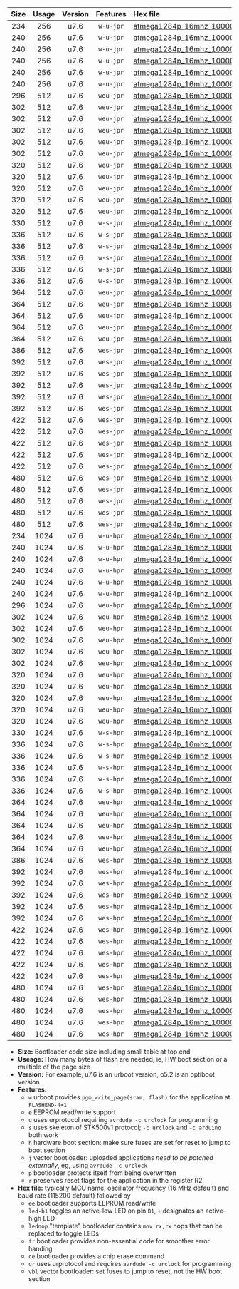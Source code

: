 |Size|Usage|Version|Features|Hex file|
|:-:|:-:|:-:|:-:|:--|
|234|256|u7.6|`w-u-jpr`|[atmega1284p_16mhz_1000000bps_ur_vbl.hex](https://raw.githubusercontent.com/stefanrueger/urboot/main/atmega1284p_16mhz_1000000bps_ur_vbl.hex)|
|240|256|u7.6|`w-u-jpr`|[atmega1284p_16mhz_1000000bps_led+b5_ur_vbl.hex](https://raw.githubusercontent.com/stefanrueger/urboot/main/atmega1284p_16mhz_1000000bps_led+b5_ur_vbl.hex)|
|240|256|u7.6|`w-u-jpr`|[atmega1284p_16mhz_1000000bps_led+b7_ur_vbl.hex](https://raw.githubusercontent.com/stefanrueger/urboot/main/atmega1284p_16mhz_1000000bps_led+b7_ur_vbl.hex)|
|240|256|u7.6|`w-u-jpr`|[atmega1284p_16mhz_1000000bps_led+c7_ur_vbl.hex](https://raw.githubusercontent.com/stefanrueger/urboot/main/atmega1284p_16mhz_1000000bps_led+c7_ur_vbl.hex)|
|240|256|u7.6|`w-u-jpr`|[atmega1284p_16mhz_1000000bps_led+d7_ur_vbl.hex](https://raw.githubusercontent.com/stefanrueger/urboot/main/atmega1284p_16mhz_1000000bps_led+d7_ur_vbl.hex)|
|240|256|u7.6|`w-u-jpr`|[atmega1284p_16mhz_1000000bps_lednop_ur_vbl.hex](https://raw.githubusercontent.com/stefanrueger/urboot/main/atmega1284p_16mhz_1000000bps_lednop_ur_vbl.hex)|
|296|512|u7.6|`weu-jpr`|[atmega1284p_16mhz_1000000bps_ee_ur_vbl.hex](https://raw.githubusercontent.com/stefanrueger/urboot/main/atmega1284p_16mhz_1000000bps_ee_ur_vbl.hex)|
|302|512|u7.6|`weu-jpr`|[atmega1284p_16mhz_1000000bps_ee_led+b5_ur_vbl.hex](https://raw.githubusercontent.com/stefanrueger/urboot/main/atmega1284p_16mhz_1000000bps_ee_led+b5_ur_vbl.hex)|
|302|512|u7.6|`weu-jpr`|[atmega1284p_16mhz_1000000bps_ee_led+b7_ur_vbl.hex](https://raw.githubusercontent.com/stefanrueger/urboot/main/atmega1284p_16mhz_1000000bps_ee_led+b7_ur_vbl.hex)|
|302|512|u7.6|`weu-jpr`|[atmega1284p_16mhz_1000000bps_ee_led+c7_ur_vbl.hex](https://raw.githubusercontent.com/stefanrueger/urboot/main/atmega1284p_16mhz_1000000bps_ee_led+c7_ur_vbl.hex)|
|302|512|u7.6|`weu-jpr`|[atmega1284p_16mhz_1000000bps_ee_led+d7_ur_vbl.hex](https://raw.githubusercontent.com/stefanrueger/urboot/main/atmega1284p_16mhz_1000000bps_ee_led+d7_ur_vbl.hex)|
|302|512|u7.6|`weu-jpr`|[atmega1284p_16mhz_1000000bps_ee_lednop_ur_vbl.hex](https://raw.githubusercontent.com/stefanrueger/urboot/main/atmega1284p_16mhz_1000000bps_ee_lednop_ur_vbl.hex)|
|320|512|u7.6|`weu-jpr`|[atmega1284p_16mhz_1000000bps_ee_led+b5_fr_ur_vbl.hex](https://raw.githubusercontent.com/stefanrueger/urboot/main/atmega1284p_16mhz_1000000bps_ee_led+b5_fr_ur_vbl.hex)|
|320|512|u7.6|`weu-jpr`|[atmega1284p_16mhz_1000000bps_ee_led+b7_fr_ur_vbl.hex](https://raw.githubusercontent.com/stefanrueger/urboot/main/atmega1284p_16mhz_1000000bps_ee_led+b7_fr_ur_vbl.hex)|
|320|512|u7.6|`weu-jpr`|[atmega1284p_16mhz_1000000bps_ee_led+c7_fr_ur_vbl.hex](https://raw.githubusercontent.com/stefanrueger/urboot/main/atmega1284p_16mhz_1000000bps_ee_led+c7_fr_ur_vbl.hex)|
|320|512|u7.6|`weu-jpr`|[atmega1284p_16mhz_1000000bps_ee_led+d7_fr_ur_vbl.hex](https://raw.githubusercontent.com/stefanrueger/urboot/main/atmega1284p_16mhz_1000000bps_ee_led+d7_fr_ur_vbl.hex)|
|320|512|u7.6|`weu-jpr`|[atmega1284p_16mhz_1000000bps_ee_lednop_fr_ur_vbl.hex](https://raw.githubusercontent.com/stefanrueger/urboot/main/atmega1284p_16mhz_1000000bps_ee_lednop_fr_ur_vbl.hex)|
|330|512|u7.6|`w-s-jpr`|[atmega1284p_16mhz_1000000bps_vbl.hex](https://raw.githubusercontent.com/stefanrueger/urboot/main/atmega1284p_16mhz_1000000bps_vbl.hex)|
|336|512|u7.6|`w-s-jpr`|[atmega1284p_16mhz_1000000bps_led+b5_vbl.hex](https://raw.githubusercontent.com/stefanrueger/urboot/main/atmega1284p_16mhz_1000000bps_led+b5_vbl.hex)|
|336|512|u7.6|`w-s-jpr`|[atmega1284p_16mhz_1000000bps_led+b7_vbl.hex](https://raw.githubusercontent.com/stefanrueger/urboot/main/atmega1284p_16mhz_1000000bps_led+b7_vbl.hex)|
|336|512|u7.6|`w-s-jpr`|[atmega1284p_16mhz_1000000bps_led+c7_vbl.hex](https://raw.githubusercontent.com/stefanrueger/urboot/main/atmega1284p_16mhz_1000000bps_led+c7_vbl.hex)|
|336|512|u7.6|`w-s-jpr`|[atmega1284p_16mhz_1000000bps_led+d7_vbl.hex](https://raw.githubusercontent.com/stefanrueger/urboot/main/atmega1284p_16mhz_1000000bps_led+d7_vbl.hex)|
|336|512|u7.6|`w-s-jpr`|[atmega1284p_16mhz_1000000bps_lednop_vbl.hex](https://raw.githubusercontent.com/stefanrueger/urboot/main/atmega1284p_16mhz_1000000bps_lednop_vbl.hex)|
|364|512|u7.6|`weu-jpr`|[atmega1284p_16mhz_1000000bps_ee_led+b5_fr_ce_ur_vbl.hex](https://raw.githubusercontent.com/stefanrueger/urboot/main/atmega1284p_16mhz_1000000bps_ee_led+b5_fr_ce_ur_vbl.hex)|
|364|512|u7.6|`weu-jpr`|[atmega1284p_16mhz_1000000bps_ee_led+b7_fr_ce_ur_vbl.hex](https://raw.githubusercontent.com/stefanrueger/urboot/main/atmega1284p_16mhz_1000000bps_ee_led+b7_fr_ce_ur_vbl.hex)|
|364|512|u7.6|`weu-jpr`|[atmega1284p_16mhz_1000000bps_ee_led+c7_fr_ce_ur_vbl.hex](https://raw.githubusercontent.com/stefanrueger/urboot/main/atmega1284p_16mhz_1000000bps_ee_led+c7_fr_ce_ur_vbl.hex)|
|364|512|u7.6|`weu-jpr`|[atmega1284p_16mhz_1000000bps_ee_led+d7_fr_ce_ur_vbl.hex](https://raw.githubusercontent.com/stefanrueger/urboot/main/atmega1284p_16mhz_1000000bps_ee_led+d7_fr_ce_ur_vbl.hex)|
|364|512|u7.6|`weu-jpr`|[atmega1284p_16mhz_1000000bps_ee_lednop_fr_ce_ur_vbl.hex](https://raw.githubusercontent.com/stefanrueger/urboot/main/atmega1284p_16mhz_1000000bps_ee_lednop_fr_ce_ur_vbl.hex)|
|386|512|u7.6|`wes-jpr`|[atmega1284p_16mhz_1000000bps_ee_vbl.hex](https://raw.githubusercontent.com/stefanrueger/urboot/main/atmega1284p_16mhz_1000000bps_ee_vbl.hex)|
|392|512|u7.6|`wes-jpr`|[atmega1284p_16mhz_1000000bps_ee_led+b5_vbl.hex](https://raw.githubusercontent.com/stefanrueger/urboot/main/atmega1284p_16mhz_1000000bps_ee_led+b5_vbl.hex)|
|392|512|u7.6|`wes-jpr`|[atmega1284p_16mhz_1000000bps_ee_led+b7_vbl.hex](https://raw.githubusercontent.com/stefanrueger/urboot/main/atmega1284p_16mhz_1000000bps_ee_led+b7_vbl.hex)|
|392|512|u7.6|`wes-jpr`|[atmega1284p_16mhz_1000000bps_ee_led+c7_vbl.hex](https://raw.githubusercontent.com/stefanrueger/urboot/main/atmega1284p_16mhz_1000000bps_ee_led+c7_vbl.hex)|
|392|512|u7.6|`wes-jpr`|[atmega1284p_16mhz_1000000bps_ee_led+d7_vbl.hex](https://raw.githubusercontent.com/stefanrueger/urboot/main/atmega1284p_16mhz_1000000bps_ee_led+d7_vbl.hex)|
|392|512|u7.6|`wes-jpr`|[atmega1284p_16mhz_1000000bps_ee_lednop_vbl.hex](https://raw.githubusercontent.com/stefanrueger/urboot/main/atmega1284p_16mhz_1000000bps_ee_lednop_vbl.hex)|
|422|512|u7.6|`wes-jpr`|[atmega1284p_16mhz_1000000bps_ee_led+b5_fr_vbl.hex](https://raw.githubusercontent.com/stefanrueger/urboot/main/atmega1284p_16mhz_1000000bps_ee_led+b5_fr_vbl.hex)|
|422|512|u7.6|`wes-jpr`|[atmega1284p_16mhz_1000000bps_ee_led+b7_fr_vbl.hex](https://raw.githubusercontent.com/stefanrueger/urboot/main/atmega1284p_16mhz_1000000bps_ee_led+b7_fr_vbl.hex)|
|422|512|u7.6|`wes-jpr`|[atmega1284p_16mhz_1000000bps_ee_led+c7_fr_vbl.hex](https://raw.githubusercontent.com/stefanrueger/urboot/main/atmega1284p_16mhz_1000000bps_ee_led+c7_fr_vbl.hex)|
|422|512|u7.6|`wes-jpr`|[atmega1284p_16mhz_1000000bps_ee_led+d7_fr_vbl.hex](https://raw.githubusercontent.com/stefanrueger/urboot/main/atmega1284p_16mhz_1000000bps_ee_led+d7_fr_vbl.hex)|
|422|512|u7.6|`wes-jpr`|[atmega1284p_16mhz_1000000bps_ee_lednop_fr_vbl.hex](https://raw.githubusercontent.com/stefanrueger/urboot/main/atmega1284p_16mhz_1000000bps_ee_lednop_fr_vbl.hex)|
|480|512|u7.6|`wes-jpr`|[atmega1284p_16mhz_1000000bps_ee_led+b5_fr_ce_vbl.hex](https://raw.githubusercontent.com/stefanrueger/urboot/main/atmega1284p_16mhz_1000000bps_ee_led+b5_fr_ce_vbl.hex)|
|480|512|u7.6|`wes-jpr`|[atmega1284p_16mhz_1000000bps_ee_led+b7_fr_ce_vbl.hex](https://raw.githubusercontent.com/stefanrueger/urboot/main/atmega1284p_16mhz_1000000bps_ee_led+b7_fr_ce_vbl.hex)|
|480|512|u7.6|`wes-jpr`|[atmega1284p_16mhz_1000000bps_ee_led+c7_fr_ce_vbl.hex](https://raw.githubusercontent.com/stefanrueger/urboot/main/atmega1284p_16mhz_1000000bps_ee_led+c7_fr_ce_vbl.hex)|
|480|512|u7.6|`wes-jpr`|[atmega1284p_16mhz_1000000bps_ee_led+d7_fr_ce_vbl.hex](https://raw.githubusercontent.com/stefanrueger/urboot/main/atmega1284p_16mhz_1000000bps_ee_led+d7_fr_ce_vbl.hex)|
|480|512|u7.6|`wes-jpr`|[atmega1284p_16mhz_1000000bps_ee_lednop_fr_ce_vbl.hex](https://raw.githubusercontent.com/stefanrueger/urboot/main/atmega1284p_16mhz_1000000bps_ee_lednop_fr_ce_vbl.hex)|
|234|1024|u7.6|`w-u-hpr`|[atmega1284p_16mhz_1000000bps_ur.hex](https://raw.githubusercontent.com/stefanrueger/urboot/main/atmega1284p_16mhz_1000000bps_ur.hex)|
|240|1024|u7.6|`w-u-hpr`|[atmega1284p_16mhz_1000000bps_led+b5_ur.hex](https://raw.githubusercontent.com/stefanrueger/urboot/main/atmega1284p_16mhz_1000000bps_led+b5_ur.hex)|
|240|1024|u7.6|`w-u-hpr`|[atmega1284p_16mhz_1000000bps_led+b7_ur.hex](https://raw.githubusercontent.com/stefanrueger/urboot/main/atmega1284p_16mhz_1000000bps_led+b7_ur.hex)|
|240|1024|u7.6|`w-u-hpr`|[atmega1284p_16mhz_1000000bps_led+c7_ur.hex](https://raw.githubusercontent.com/stefanrueger/urboot/main/atmega1284p_16mhz_1000000bps_led+c7_ur.hex)|
|240|1024|u7.6|`w-u-hpr`|[atmega1284p_16mhz_1000000bps_led+d7_ur.hex](https://raw.githubusercontent.com/stefanrueger/urboot/main/atmega1284p_16mhz_1000000bps_led+d7_ur.hex)|
|240|1024|u7.6|`w-u-hpr`|[atmega1284p_16mhz_1000000bps_lednop_ur.hex](https://raw.githubusercontent.com/stefanrueger/urboot/main/atmega1284p_16mhz_1000000bps_lednop_ur.hex)|
|296|1024|u7.6|`weu-hpr`|[atmega1284p_16mhz_1000000bps_ee_ur.hex](https://raw.githubusercontent.com/stefanrueger/urboot/main/atmega1284p_16mhz_1000000bps_ee_ur.hex)|
|302|1024|u7.6|`weu-hpr`|[atmega1284p_16mhz_1000000bps_ee_led+b5_ur.hex](https://raw.githubusercontent.com/stefanrueger/urboot/main/atmega1284p_16mhz_1000000bps_ee_led+b5_ur.hex)|
|302|1024|u7.6|`weu-hpr`|[atmega1284p_16mhz_1000000bps_ee_led+b7_ur.hex](https://raw.githubusercontent.com/stefanrueger/urboot/main/atmega1284p_16mhz_1000000bps_ee_led+b7_ur.hex)|
|302|1024|u7.6|`weu-hpr`|[atmega1284p_16mhz_1000000bps_ee_led+c7_ur.hex](https://raw.githubusercontent.com/stefanrueger/urboot/main/atmega1284p_16mhz_1000000bps_ee_led+c7_ur.hex)|
|302|1024|u7.6|`weu-hpr`|[atmega1284p_16mhz_1000000bps_ee_led+d7_ur.hex](https://raw.githubusercontent.com/stefanrueger/urboot/main/atmega1284p_16mhz_1000000bps_ee_led+d7_ur.hex)|
|302|1024|u7.6|`weu-hpr`|[atmega1284p_16mhz_1000000bps_ee_lednop_ur.hex](https://raw.githubusercontent.com/stefanrueger/urboot/main/atmega1284p_16mhz_1000000bps_ee_lednop_ur.hex)|
|320|1024|u7.6|`weu-hpr`|[atmega1284p_16mhz_1000000bps_ee_led+b5_fr_ur.hex](https://raw.githubusercontent.com/stefanrueger/urboot/main/atmega1284p_16mhz_1000000bps_ee_led+b5_fr_ur.hex)|
|320|1024|u7.6|`weu-hpr`|[atmega1284p_16mhz_1000000bps_ee_led+b7_fr_ur.hex](https://raw.githubusercontent.com/stefanrueger/urboot/main/atmega1284p_16mhz_1000000bps_ee_led+b7_fr_ur.hex)|
|320|1024|u7.6|`weu-hpr`|[atmega1284p_16mhz_1000000bps_ee_led+c7_fr_ur.hex](https://raw.githubusercontent.com/stefanrueger/urboot/main/atmega1284p_16mhz_1000000bps_ee_led+c7_fr_ur.hex)|
|320|1024|u7.6|`weu-hpr`|[atmega1284p_16mhz_1000000bps_ee_led+d7_fr_ur.hex](https://raw.githubusercontent.com/stefanrueger/urboot/main/atmega1284p_16mhz_1000000bps_ee_led+d7_fr_ur.hex)|
|320|1024|u7.6|`weu-hpr`|[atmega1284p_16mhz_1000000bps_ee_lednop_fr_ur.hex](https://raw.githubusercontent.com/stefanrueger/urboot/main/atmega1284p_16mhz_1000000bps_ee_lednop_fr_ur.hex)|
|330|1024|u7.6|`w-s-hpr`|[atmega1284p_16mhz_1000000bps.hex](https://raw.githubusercontent.com/stefanrueger/urboot/main/atmega1284p_16mhz_1000000bps.hex)|
|336|1024|u7.6|`w-s-hpr`|[atmega1284p_16mhz_1000000bps_led+b5.hex](https://raw.githubusercontent.com/stefanrueger/urboot/main/atmega1284p_16mhz_1000000bps_led+b5.hex)|
|336|1024|u7.6|`w-s-hpr`|[atmega1284p_16mhz_1000000bps_led+b7.hex](https://raw.githubusercontent.com/stefanrueger/urboot/main/atmega1284p_16mhz_1000000bps_led+b7.hex)|
|336|1024|u7.6|`w-s-hpr`|[atmega1284p_16mhz_1000000bps_led+c7.hex](https://raw.githubusercontent.com/stefanrueger/urboot/main/atmega1284p_16mhz_1000000bps_led+c7.hex)|
|336|1024|u7.6|`w-s-hpr`|[atmega1284p_16mhz_1000000bps_led+d7.hex](https://raw.githubusercontent.com/stefanrueger/urboot/main/atmega1284p_16mhz_1000000bps_led+d7.hex)|
|336|1024|u7.6|`w-s-hpr`|[atmega1284p_16mhz_1000000bps_lednop.hex](https://raw.githubusercontent.com/stefanrueger/urboot/main/atmega1284p_16mhz_1000000bps_lednop.hex)|
|364|1024|u7.6|`weu-hpr`|[atmega1284p_16mhz_1000000bps_ee_led+b5_fr_ce_ur.hex](https://raw.githubusercontent.com/stefanrueger/urboot/main/atmega1284p_16mhz_1000000bps_ee_led+b5_fr_ce_ur.hex)|
|364|1024|u7.6|`weu-hpr`|[atmega1284p_16mhz_1000000bps_ee_led+b7_fr_ce_ur.hex](https://raw.githubusercontent.com/stefanrueger/urboot/main/atmega1284p_16mhz_1000000bps_ee_led+b7_fr_ce_ur.hex)|
|364|1024|u7.6|`weu-hpr`|[atmega1284p_16mhz_1000000bps_ee_led+c7_fr_ce_ur.hex](https://raw.githubusercontent.com/stefanrueger/urboot/main/atmega1284p_16mhz_1000000bps_ee_led+c7_fr_ce_ur.hex)|
|364|1024|u7.6|`weu-hpr`|[atmega1284p_16mhz_1000000bps_ee_led+d7_fr_ce_ur.hex](https://raw.githubusercontent.com/stefanrueger/urboot/main/atmega1284p_16mhz_1000000bps_ee_led+d7_fr_ce_ur.hex)|
|364|1024|u7.6|`weu-hpr`|[atmega1284p_16mhz_1000000bps_ee_lednop_fr_ce_ur.hex](https://raw.githubusercontent.com/stefanrueger/urboot/main/atmega1284p_16mhz_1000000bps_ee_lednop_fr_ce_ur.hex)|
|386|1024|u7.6|`wes-hpr`|[atmega1284p_16mhz_1000000bps_ee.hex](https://raw.githubusercontent.com/stefanrueger/urboot/main/atmega1284p_16mhz_1000000bps_ee.hex)|
|392|1024|u7.6|`wes-hpr`|[atmega1284p_16mhz_1000000bps_ee_led+b5.hex](https://raw.githubusercontent.com/stefanrueger/urboot/main/atmega1284p_16mhz_1000000bps_ee_led+b5.hex)|
|392|1024|u7.6|`wes-hpr`|[atmega1284p_16mhz_1000000bps_ee_led+b7.hex](https://raw.githubusercontent.com/stefanrueger/urboot/main/atmega1284p_16mhz_1000000bps_ee_led+b7.hex)|
|392|1024|u7.6|`wes-hpr`|[atmega1284p_16mhz_1000000bps_ee_led+c7.hex](https://raw.githubusercontent.com/stefanrueger/urboot/main/atmega1284p_16mhz_1000000bps_ee_led+c7.hex)|
|392|1024|u7.6|`wes-hpr`|[atmega1284p_16mhz_1000000bps_ee_led+d7.hex](https://raw.githubusercontent.com/stefanrueger/urboot/main/atmega1284p_16mhz_1000000bps_ee_led+d7.hex)|
|392|1024|u7.6|`wes-hpr`|[atmega1284p_16mhz_1000000bps_ee_lednop.hex](https://raw.githubusercontent.com/stefanrueger/urboot/main/atmega1284p_16mhz_1000000bps_ee_lednop.hex)|
|422|1024|u7.6|`wes-hpr`|[atmega1284p_16mhz_1000000bps_ee_led+b5_fr.hex](https://raw.githubusercontent.com/stefanrueger/urboot/main/atmega1284p_16mhz_1000000bps_ee_led+b5_fr.hex)|
|422|1024|u7.6|`wes-hpr`|[atmega1284p_16mhz_1000000bps_ee_led+b7_fr.hex](https://raw.githubusercontent.com/stefanrueger/urboot/main/atmega1284p_16mhz_1000000bps_ee_led+b7_fr.hex)|
|422|1024|u7.6|`wes-hpr`|[atmega1284p_16mhz_1000000bps_ee_led+c7_fr.hex](https://raw.githubusercontent.com/stefanrueger/urboot/main/atmega1284p_16mhz_1000000bps_ee_led+c7_fr.hex)|
|422|1024|u7.6|`wes-hpr`|[atmega1284p_16mhz_1000000bps_ee_led+d7_fr.hex](https://raw.githubusercontent.com/stefanrueger/urboot/main/atmega1284p_16mhz_1000000bps_ee_led+d7_fr.hex)|
|422|1024|u7.6|`wes-hpr`|[atmega1284p_16mhz_1000000bps_ee_lednop_fr.hex](https://raw.githubusercontent.com/stefanrueger/urboot/main/atmega1284p_16mhz_1000000bps_ee_lednop_fr.hex)|
|480|1024|u7.6|`wes-hpr`|[atmega1284p_16mhz_1000000bps_ee_led+b5_fr_ce.hex](https://raw.githubusercontent.com/stefanrueger/urboot/main/atmega1284p_16mhz_1000000bps_ee_led+b5_fr_ce.hex)|
|480|1024|u7.6|`wes-hpr`|[atmega1284p_16mhz_1000000bps_ee_led+b7_fr_ce.hex](https://raw.githubusercontent.com/stefanrueger/urboot/main/atmega1284p_16mhz_1000000bps_ee_led+b7_fr_ce.hex)|
|480|1024|u7.6|`wes-hpr`|[atmega1284p_16mhz_1000000bps_ee_led+c7_fr_ce.hex](https://raw.githubusercontent.com/stefanrueger/urboot/main/atmega1284p_16mhz_1000000bps_ee_led+c7_fr_ce.hex)|
|480|1024|u7.6|`wes-hpr`|[atmega1284p_16mhz_1000000bps_ee_led+d7_fr_ce.hex](https://raw.githubusercontent.com/stefanrueger/urboot/main/atmega1284p_16mhz_1000000bps_ee_led+d7_fr_ce.hex)|
|480|1024|u7.6|`wes-hpr`|[atmega1284p_16mhz_1000000bps_ee_lednop_fr_ce.hex](https://raw.githubusercontent.com/stefanrueger/urboot/main/atmega1284p_16mhz_1000000bps_ee_lednop_fr_ce.hex)|

- **Size:** Bootloader code size including small table at top end
- **Useage:** How many bytes of flash are needed, ie, HW boot section or a multiple of the page size
- **Version:** For example, u7.6 is an urboot version, o5.2 is an optiboot version
- **Features:**
  + `w` urboot provides `pgm_write_page(sram, flash)` for the application at `FLASHEND-4+1`
  + `e` EEPROM read/write support
  + `u` uses urprotocol requiring `avrdude -c urclock` for programming
  + `s` uses skeleton of STK500v1 protocol; `-c urclock` and `-c arduino` both work
  + `h` hardware boot section: make sure fuses are set for reset to jump to boot section
  + `j` vector bootloader: uploaded applications *need to be patched externally*, eg, using `avrdude -c urclock`
  + `p` bootloader protects itself from being overwritten
  + `r` preserves reset flags for the application in the register R2
- **Hex file:** typically MCU name, oscillator frequency (16 MHz default) and baud rate (115200 default) followed by
  + `ee` bootloader supports EEPROM read/write
  + `led-b1` toggles an active-low LED on pin `B1`, `+` designates an active-high LED
  + `lednop` "template" bootloader contains `mov rx,rx` nops that can be replaced to toggle LEDs
  + `fr` bootloader provides non-essential code for smoother error handing
  + `ce` bootloader provides a chip erase command
  + `ur` uses urprotocol and requires `avrdude -c urclock` for programming
  + `vbl` vector bootloader: set fuses to jump to reset, not the HW boot section
